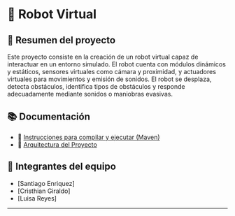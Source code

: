 # 🤖 Robot Virtual

## 📖 Resumen del proyecto

Este proyecto consiste en la creación de un robot virtual capaz de interactuar en un entorno simulado. El robot cuenta con módulos dinámicos y estáticos, sensores virtuales como cámara y proximidad, y actuadores virtuales para movimientos y emisión de sonidos. El robot se desplaza, detecta obstáculos, identifica tipos de obstáculos y responde adecuadamente mediante sonidos o maniobras evasivas.

## 📚 Documentación

* 📖 [Instrucciones para compilar y ejecutar (Maven)](docs/instruction.md)
* 📐 [Arquitectura del Proyecto](docs/architecture.md)

## 👥 Integrantes del equipo

* \[Santiago Enriquez]
* \[Cristhian Giraldo]
* \[Luisa Reyes]

---
